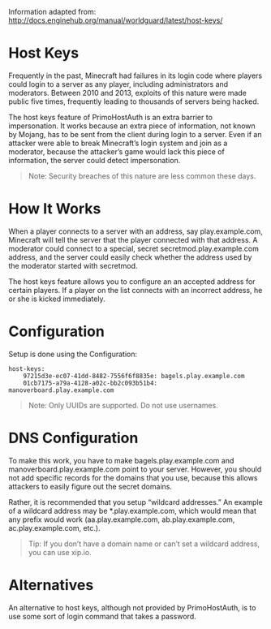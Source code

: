 Information adapted from: http://docs.enginehub.org/manual/worldguard/latest/host-keys/


# **Host Keys**

Frequently in the past, Minecraft had failures in its login code where players could login to a server as any player, including administrators and moderators. Between 2010 and 2013, exploits of this nature were made public five times, frequently leading to thousands of servers being hacked.

The host keys feature of PrimoHostAuth is an extra barrier to impersonation. It works because an extra piece of information, not known by Mojang, has to be sent from the client during login to a server. Even if an attacker were able to break Minecraft’s login system and join as a moderator, because the attacker’s game would lack this piece of information, the server could detect impersonation.

> Note: Security breaches of this nature are less common these days.

# How It Works

When a player connects to a server with an address, say play.example.com, Minecraft will tell the server that the player connected with that address. A moderator could connect to a special, secret secretmod.play.example.com address, and the server could easily check whether the address used by the moderator started with secretmod.

The host keys feature allows you to configure an an accepted address for certain players. If a player on the list connects with an incorrect address, he or she is kicked immediately.

# Configuration

Setup is done using the Configuration:

    host-keys:
        97215d3e-ec07-41dd-8482-7556f6f8835e: bagels.play.example.com
        01cb7175-a79a-4128-a02c-bb2c093b51b4: manoverboard.play.example.com
        
> Note: Only UUIDs are supported. Do not use usernames.

# DNS Configuration

To make this work, you have to make bagels.play.example.com and manoverboard.play.example.com point to your server. However, you should not add specific records for the domains that you use, because this allows attackers to easily figure out the secret domains.

Rather, it is recommended that you setup “wildcard addresses.” An example of a wildcard address may be *.play.example.com, which would mean that any prefix would work (aa.play.example.com, ab.play.example.com, ac.play.example.com, etc.).

> Tip: If you don’t have a domain name or can’t set a wildcard address, you can use xip.io.

# Alternatives

An alternative to host keys, although not provided by PrimoHostAuth, is to use some sort of login command that takes a password.

